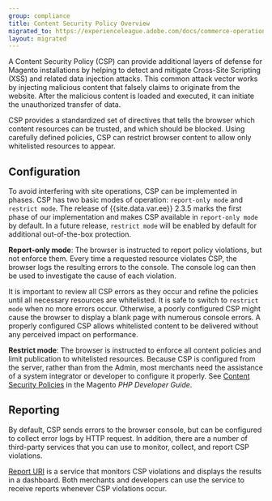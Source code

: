 ```yaml
---
group: compliance
title: Content Security Policy Overview
migrated_to: https://experienceleague.adobe.com/docs/commerce-operations/security-and-compliance/content-security-policy.html
layout: migrated
---
```


A Content Security Policy (CSP) can provide additional layers of defense for Magento installations by helping to detect and mitigate Cross-Site Scripting (XSS) and related data injection attacks. This common attack vector works by injecting malicious content that falsely claims to originate from the website. After the malicious content is loaded and executed, it can initiate the unauthorized transfer of data.

CSP provides a standardized set of directives that tells the browser which content resources can be trusted, and which should be blocked. Using carefully defined policies, CSP can restrict browser content to allow only whitelisted resources to appear.

## Configuration

To avoid interfering with site operations, CSP can be implemented in phases. CSP has two basic modes of operation: `report-only mode` and `restrict mode`. The release of {{site.data.var.ee}} 2.3.5 marks the first phase of our implementation and makes CSP available in `report-only mode` by default. In a future release, `restrict mode` will be enabled by default for additional out-of-the-box protection.

**Report-only mode**: The browser is instructed to report policy violations, but not enforce them. Every time a requested resource violates CSP, the browser logs the resulting errors to the console. The console log can then be used to investigate the cause of each violation.

It is important to review all CSP errors as they occur and refine the policies until all necessary resources are whitelisted. It is safe to switch to `restrict mode` when no more errors occur. Otherwise, a poorly configured CSP might cause the browser to display a blank page with numerous console errors. A properly configured CSP allows whitelisted content to be delivered without any perceived impact on performance.

**Restrict mode**: The browser is instructed to enforce all content policies and limit publication to whitelisted resources. Because CSP is configured from the server, rather than from the Admin, most merchants need the assistance of a system integrator or developer to configure it properly. See [Content Security Policies][] in the Magento _PHP Developer Guide_.

## Reporting

By default, CSP sends errors to the browser console, but can be configured to collect error logs by HTTP request. In addition, there are a number of third-party services that you can use to monitor, collect, and report CSP violations.

[Report URI][] is a service that monitors CSP violations and displays the results in a dashboard. Both merchants and developers can use the service to receive reports whenever CSP violations occur.

[Content Security Policies]: {{site.baseurl}}/guides/v2.3/extension-dev-guide/security/content-security-policies.html
[Report URI]: https://report-uri.io/